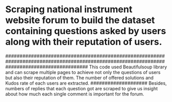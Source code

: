 # Scraping national instrument website forum to build the dataset containing questions asked by users along with their reputation of users.
#############################################################################################################################################
This code used Beautifulsoup library and can scrape multiple pages to achieve not only the questions of users but also their reputation of them. The number of offered solutions and Kudos rate of each users are extracted. 
                                                              ####################
Besides, numbers of replies that each question got are scraped to give us insight about how much each single comment is important for the forum.
